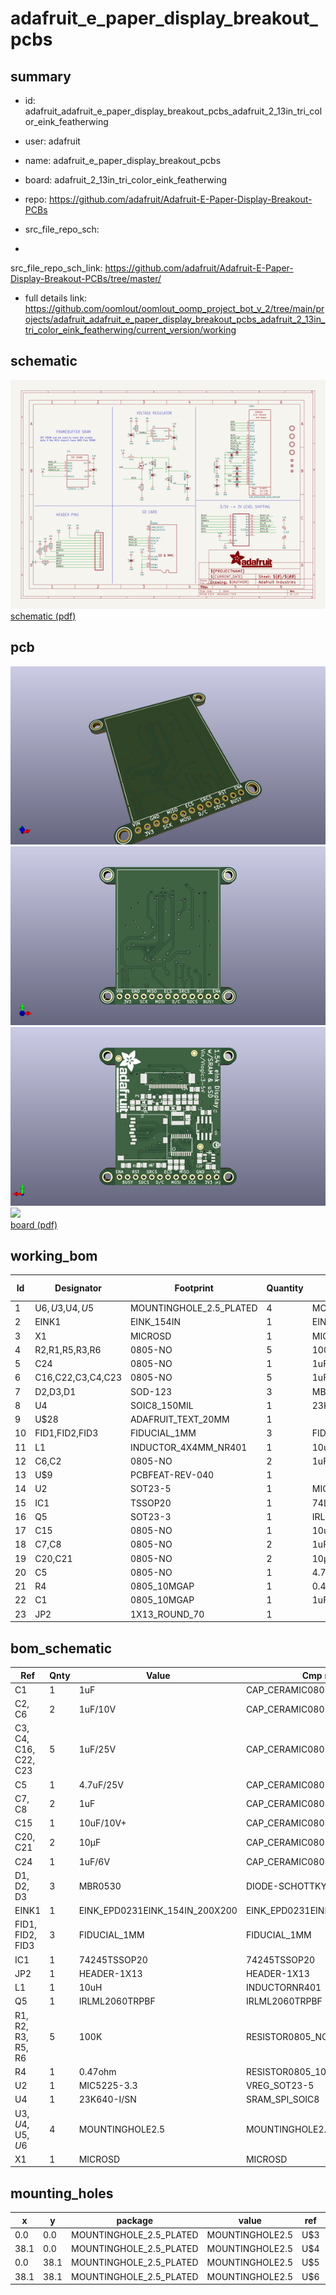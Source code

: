 # adafruit_e_paper_display_breakout_pcbs
 
## summary 
* id: adafruit_adafruit_e_paper_display_breakout_pcbs_adafruit_2_13in_tri_color_eink_featherwing
* user: adafruit
* name: adafruit_e_paper_display_breakout_pcbs
* board: adafruit_2_13in_tri_color_eink_featherwing
* repo: https://github.com/adafruit/Adafruit-E-Paper-Display-Breakout-PCBs



* src_file_repo_sch: 
*
 src_file_repo_sch_link: https://github.com/adafruit/Adafruit-E-Paper-Display-Breakout-PCBs/tree/master/
* full details link: https://github.com/oomlout/oomlout_oomp_project_bot_v_2/tree/main/projects/adafruit_adafruit_e_paper_display_breakout_pcbs_adafruit_2_13in_tri_color_eink_featherwing/current_version/working  

## schematic  
![](working_schematic_600.png)  
[schematic (pdf)](working_schematic.pdf)  

## pcb  
![](working_3d_600.png) 
![](working_3d_front_600.png)  
![](working_3d_back_600.png)  
![](working_600.png)  
[board (pdf)](working.pdf)  

## working_bom
| Id | Designator | Footprint | Quantity | Designation | Supplier and ref |  | None | 
| --- | --- | --- | --- | --- | --- | --- | --- | 
| 1 | U$6,U$3,U$4,U$5 | MOUNTINGHOLE_2.5_PLATED | 4 | MOUNTINGHOLE2.5 |  |  | [''] | 
| 2 | EINK1 | EINK_154IN | 1 | EINK_EPD0231EINK_154IN_200X200 |  |  | [''] | 
| 3 | X1 | MICROSD | 1 | MICROSD |  |  | [''] | 
| 4 | R2,R1,R5,R3,R6 | 0805-NO | 5 | 100K |  |  | [''] | 
| 5 | C24 | 0805-NO | 1 | 1uF/6V |  |  | [''] | 
| 6 | C16,C22,C3,C4,C23 | 0805-NO | 5 | 1uF/25V |  |  | [''] | 
| 7 | D2,D3,D1 | SOD-123 | 3 | MBR0530 |  |  | [''] | 
| 8 | U4 | SOIC8_150MIL | 1 | 23K640-I/SN |  |  | [''] | 
| 9 | U$28 | ADAFRUIT_TEXT_20MM | 1 |  |  |  | [''] | 
| 10 | FID1,FID2,FID3 | FIDUCIAL_1MM | 3 | FIDUCIAL_1MM |  |  | [''] | 
| 11 | L1 | INDUCTOR_4X4MM_NR401 | 1 | 10uH |  |  | [''] | 
| 12 | C6,C2 | 0805-NO | 2 | 1uF/10V |  |  | [''] | 
| 13 | U$9 | PCBFEAT-REV-040 | 1 |  |  |  | [''] | 
| 14 | U2 | SOT23-5 | 1 | MIC5225-3.3 |  |  | [''] | 
| 15 | IC1 | TSSOP20 | 1 | 74LVC245PW |  |  | [''] | 
| 16 | Q5 | SOT23-3 | 1 | IRLML0100 |  |  | [''] | 
| 17 | C15 | 0805-NO | 1 | 10uF/10V+ |  |  | [''] | 
| 18 | C7,C8 | 0805-NO | 2 | 1uF |  |  | [''] | 
| 19 | C20,C21 | 0805-NO | 2 | 10µF |  |  | [''] | 
| 20 | C5 | 0805-NO | 1 | 4.7uF/25V |  |  | [''] | 
| 21 | R4 | 0805_10MGAP | 1 | 0.47ohm |  |  | [''] | 
| 22 | C1 | 0805_10MGAP | 1 | 1uF |  |  | [''] | 
| 23 | JP2 | 1X13_ROUND_70 | 1 |  |  |  | [''] | 


## bom_schematic
| Ref | Qnty | Value | Cmp name | Footprint | Description | Vendor | DNP | 
| --- | --- | --- | --- | --- | --- | --- | --- | 
| C1 | 1 | 1uF | CAP_CERAMIC0805_10MGAP | working:0805_10MGAP |  |  |  | 
| C2, C6 | 2 | 1uF/10V | CAP_CERAMIC0805-NOOUTLINE | working:0805-NO |  |  |  | 
| C3, C4, C16, C22, C23 | 5 | 1uF/25V | CAP_CERAMIC0805-NOOUTLINE | working:0805-NO |  |  |  | 
| C5 | 1 | 4.7uF/25V | CAP_CERAMIC0805-NOOUTLINE | working:0805-NO |  |  |  | 
| C7, C8 | 2 | 1uF | CAP_CERAMIC0805-NOOUTLINE | working:0805-NO |  |  |  | 
| C15 | 1 | 10uF/10V+ | CAP_CERAMIC0805-NOOUTLINE | working:0805-NO |  |  |  | 
| C20, C21 | 2 | 10µF | CAP_CERAMIC0805-NOOUTLINE | working:0805-NO |  |  |  | 
| C24 | 1 | 1uF/6V | CAP_CERAMIC0805-NOOUTLINE | working:0805-NO |  |  |  | 
| D1, D2, D3 | 3 | MBR0530 | DIODE-SCHOTTKYSOD-123 | working:SOD-123 |  |  |  | 
| EINK1 | 1 | EINK_EPD0231EINK_154IN_200X200 | EINK_EPD0231EINK_154IN_200X200 | working:EINK_154IN |  |  |  | 
| FID1, FID2, FID3 | 3 | FIDUCIAL_1MM | FIDUCIAL_1MM | working:FIDUCIAL_1MM |  |  |  | 
| IC1 | 1 | 74245TSSOP20 | 74245TSSOP20 | working:TSSOP20 |  |  |  | 
| JP2 | 1 | HEADER-1X13 | HEADER-1X13 | working:1X13_ROUND_70 |  |  |  | 
| L1 | 1 | 10uH | INDUCTORNR401 | working:INDUCTOR_4X4MM_NR401 |  |  |  | 
| Q5 | 1 | IRLML2060TRPBF | IRLML2060TRPBF | working:SOT23-3 |  |  |  | 
| R1, R2, R3, R5, R6 | 5 | 100K | RESISTOR0805_NOOUTLINE | working:0805-NO |  |  |  | 
| R4 | 1 | 0.47ohm | RESISTOR0805_10MGAP | working:0805_10MGAP |  |  |  | 
| U2 | 1 | MIC5225-3.3 | VREG_SOT23-5 | working:SOT23-5 |  |  |  | 
| U4 | 1 | 23K640-I/SN | SRAM_SPI_SOIC8 | working:SOIC8_150MIL |  |  |  | 
| U$3, U$4, U$5, U$6 | 4 | MOUNTINGHOLE2.5 | MOUNTINGHOLE2.5 | working:MOUNTINGHOLE_2.5_PLATED |  |  |  | 
| X1 | 1 | MICROSD | MICROSD | working:MICROSD |  |  |  | 


## mounting_holes
| x | y | package | value | ref | size | 
| --- | --- | --- | --- | --- | --- | 
| 0.0 | 0.0 | MOUNTINGHOLE_2.5_PLATED | MOUNTINGHOLE2.5 | U$3 | m3 | 
| 38.1 | 0.0 | MOUNTINGHOLE_2.5_PLATED | MOUNTINGHOLE2.5 | U$4 | m3 | 
| 0.0 | 38.1 | MOUNTINGHOLE_2.5_PLATED | MOUNTINGHOLE2.5 | U$5 | m3 | 
| 38.1 | 38.1 | MOUNTINGHOLE_2.5_PLATED | MOUNTINGHOLE2.5 | U$6 | m3 | 


